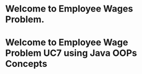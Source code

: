 # Welcome to Employee Wages Problem.
# Welcome to Employee Wage Problem UC7 using Java OOPs Concepts

